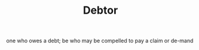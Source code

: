 ---
title: Debtor
letter: D
permalink: "/definitions/bld-debtor.html"
body: one who owes a debt; be who may be compelled to pay a claim or de-mand
published_at: '2018-07-07'
source: Black's Law Dictionary 2nd Ed (1910)
layout: post
---